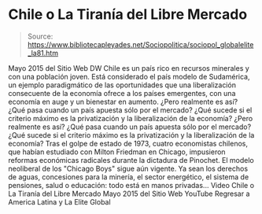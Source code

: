 # Chile o La Tiranía del Libre Mercado

> Source: https://www.bibliotecapleyades.net/Sociopolitica/sociopol_globalelite_la81.htm

Mayo 2015
del Sitio Web DW
Chile es un país rico en recursos minerales y con una población joven.
Está considerado el país modelo de Sudamérica, un ejemplo paradigmático de las oportunidades que una liberalización consecuente de la economía ofrece a los países emergentes, con una economía en auge y un bienestar en aumento.
¿Pero realmente es así? ¿Qué pasa cuando un país apuesta sólo por el mercado? ¿Qué sucede si el criterio máximo es la privatización y la liberalización de la economía?
¿Pero realmente es así?
¿Qué pasa cuando un país apuesta sólo por el mercado?
¿Qué sucede si el criterio máximo es la privatización y la liberalización de la economía?
Tras el golpe de estado de 1973, cuatro economistas chilenos, que habían estudiado con Milton Friedman en Chicago, impusieron reformas económicas radicales durante la dictadura de Pinochet.
El modelo neoliberal de los "Chicago Boys" sigue aún vigente.
Ya sean los derechos de aguas, concesiones para la minería, el sector energético, el sistema de pensiones, salud o educación:
todo está en manos privadas...
Video
Chile o La Tiranía del Libre Mercado Mayo 2015
del Sitio Web YouTube
Regresar a America Latina y La Elite Global
